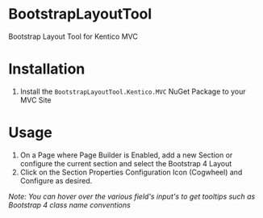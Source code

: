 # BootstrapLayoutTool
Bootstrap Layout Tool for Kentico MVC

# Installation
1. Install the `BootstrapLayoutTool.Kentico.MVC` NuGet Package to your MVC Site

# Usage
1. On a Page where Page Builder is Enabled, add a new Section or configure the current section and select the Bootstrap 4 Layout
1. Click on the Section Properties Configuration Icon (Cogwheel) and Configure as desired.

*Note: You can hover over the various field's input's to get tooltips such as Bootstrap 4 class name conventions*
